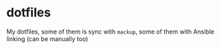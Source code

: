 # dotfiles

My dotfiles, some of them is sync with `mackup`, some of them with Ansible linking (can be manually too)
